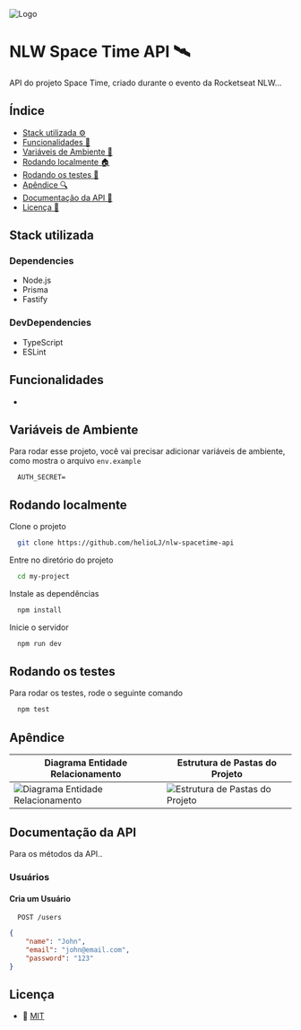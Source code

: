 ![Logo](https://i.imgur.com/0pfQfeX.png)


# NLW Space Time API 🛰️


API do projeto Space Time, criado durante o evento da Rocketseat NLW...


## Índice


- [Stack utilizada ⚙️](#stack-utilizada)
- [Funcionalidades 🎯](#funcionalidades)
- [Variáveis de Ambiente 🔑](#variáveis-de-ambiente)
- [Rodando localmente 🏠](#rodando-localmente)
- [Rodando os testes 🧪](#rodando-os-testes)
- [Apêndice 🔍](#apêndice)
- [Documentação da API 📖](#documentação-da-api)
- [Licença 📜](#licença)


## Stack utilizada

### Dependencies

- Node.js
- Prisma
- Fastify

### DevDependencies

- TypeScript
- ESLint


## Funcionalidades


- 


## Variáveis de Ambiente


Para rodar esse projeto, você vai precisar adicionar variáveis de ambiente, como mostra o arquivo `env.example`

```env
  AUTH_SECRET=
```


## Rodando localmente


Clone o projeto

```bash
  git clone https://github.com/helioLJ/nlw-spacetime-api
```

Entre no diretório do projeto

```bash
  cd my-project
```

Instale as dependências

```bash
  npm install
```

Inicie o servidor

```bash
  npm run dev
```


## Rodando os testes


Para rodar os testes, rode o seguinte comando

```bash
  npm test
```


## Apêndice


| Diagrama Entidade Relacionamento      | Estrutura de Pastas do Projeto     |
| ------------- | ------------- |
| <img alt="Diagrama Entidade Relacionamento" src="https://i.imgur.com/oeiETNw.png"> | <img alt="Estrutura de Pastas do Projeto" src="https://i.imgur.com/Y2buOH0.png"> |


## Documentação da API


Para os métodos da API..

### Usuários

#### Cria um Usuário

```http
  POST /users
```

```JSON
{
	"name": "John",
	"email": "john@email.com",
	"password": "123"
}
```


## Licença


- 📜 [MIT](./LICENSE)
